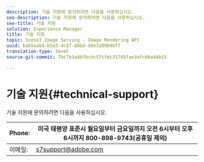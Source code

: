 ```yaml
---
description: 기술 지원에 문의하려면 다음을 사용하십시오.
seo-description: 기술 지원에 문의하려면 다음을 사용하십시오.
seo-title: 기술 지원
solution: Experience Manager
title: 기술 지원
topic: Scene7 Image Serving - Image Rendering API
uuid: bab5aab4-b5a3-4c8f-80bd-d9e3289b9bff
translation-type: tm+mt
source-git-commit: 7bc7b3a86fbcdc57cfdc31745fae3afc06e44b15

---
```



# 기술 지원{#technical-support}

기술 지원에 문의하려면 다음을 사용하십시오.

| Phone: | 미국 태평양 표준시 월요일부터 금요일까지 오전 6시부터 오후 6시까지 800-898-9743(공휴일 제외) |
|---|---|
| 이메일: | s7support@adobe.com |


